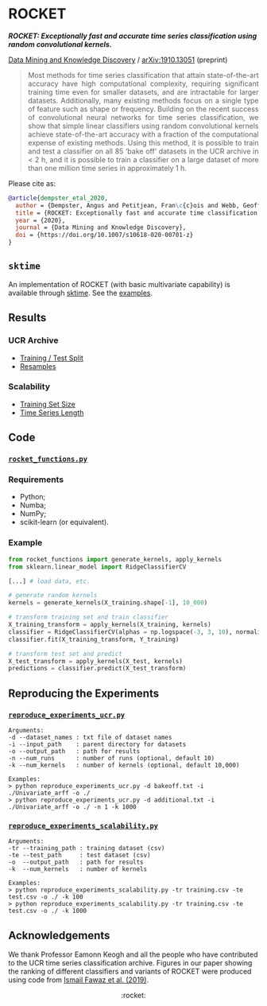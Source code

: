 # ROCKET

***ROCKET: Exceptionally fast and accurate time series classification using random convolutional kernels.***

[Data Mining and Knowledge Discovery](https://link.springer.com/article/10.1007/s10618-020-00701-z) / [arXiv:1910.13051](https://arxiv.org/abs/1910.13051) (preprint)

> <div align="justify">Most methods for time series classification that attain state-of-the-art accuracy have high computational complexity, requiring significant training time even for smaller datasets, and are intractable for larger datasets.  Additionally, many existing methods focus on a single type of feature such as shape or frequency.  Building on the recent success of convolutional neural networks for time series classification, we show that simple linear classifiers using random convolutional kernels achieve state-of-the-art accuracy with a fraction of the computational expense of existing methods.  Using this method, it is possible to train and test a classifier on all 85 ‘bake off’ datasets in the UCR archive in < 2 h, and it is possible to train a classifier on a large dataset of more than one million time series in approximately 1 h.</div>

Please cite as:

```bibtex
@article{dempster_etal_2020,
  author = {Dempster, Angus and Petitjean, Fran\c{c}ois and Webb, Geoffrey I},
  title = {ROCKET: Exceptionally fast and accurate time classification using random convolutional kernels},
  year = {2020},
  journal = {Data Mining and Knowledge Discovery},
  doi = {https://doi.org/10.1007/s10618-020-00701-z}
}
```

## `sktime`

An implementation of ROCKET (with basic multivariate capability) is available through [sktime](https://github.com/alan-turing-institute/sktime).  See the [examples](https://github.com/alan-turing-institute/sktime/blob/master/examples/rocket.ipynb).

## Results

### UCR Archive

* [Training / Test Split](results/results_ucr.csv)
* [Resamples](results/results_ucr_resamples.csv)

### Scalability

* [Training Set Size](results/results_scalability_training_set_size.csv)
* [Time Series Length](results/results_scalability_time_series_length.csv)

## Code

### [`rocket_functions.py`](code/rocket_functions.py)

### Requirements

* Python;
* Numba;
* NumPy;
* scikit-learn (or equivalent).

### Example

```python
from rocket_functions import generate_kernels, apply_kernels
from sklearn.linear_model import RidgeClassifierCV

[...] # load data, etc.

# generate random kernels
kernels = generate_kernels(X_training.shape[-1], 10_000)

# transform training set and train classifier
X_training_transform = apply_kernels(X_training, kernels)
classifier = RidgeClassifierCV(alphas = np.logspace(-3, 3, 10), normalize = True)
classifier.fit(X_training_transform, Y_training)

# transform test set and predict
X_test_transform = apply_kernels(X_test, kernels)
predictions = classifier.predict(X_test_transform)
```

## Reproducing the Experiments

### [`reproduce_experiments_ucr.py`](code/reproduce_experiments_ucr.py)

```
Arguments:
-d --dataset_names : txt file of dataset names
-i --input_path    : parent directory for datasets
-o --output_path   : path for results
-n --num_runs      : number of runs (optional, default 10)
-k --num_kernels   : number of kernels (optional, default 10,000)

Examples:
> python reproduce_experiments_ucr.py -d bakeoff.txt -i ./Univariate_arff -o ./
> python reproduce_experiments_ucr.py -d additional.txt -i ./Univariate_arff -o ./ -n 1 -k 1000
```

### [`reproduce_experiments_scalability.py`](code/reproduce_experiments_scalability.py)

```
Arguments:
-tr --training_path : training dataset (csv)
-te --test_path     : test dataset (csv)
-o  --output_path   : path for results
-k  --num_kernels   : number of kernels

Examples:
> python reproduce_experiments_scalability.py -tr training.csv -te test.csv -o ./ -k 100
> python reproduce_experiments_scalability.py -tr training.csv -te test.csv -o ./ -k 1000
```

## Acknowledgements

We thank Professor Eamonn Keogh and all the people who have contributed to the UCR time series classification archive.  Figures in our paper showing the ranking of different classifiers and variants of ROCKET were produced using code from [Ismail Fawaz et al. (2019)](https://github.com/hfawaz/cd-diagram).

<div align="center">:rocket:</div>
